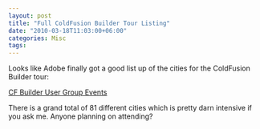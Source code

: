 ```yaml
---
layout: post
title: "Full ColdFusion Builder Tour Listing"
date: "2010-03-18T11:03:00+06:00"
categories: Misc 
tags: 
---
```


Looks like Adobe finally got a good list up of the cities for the ColdFusion Builder tour:

<a href="http://groups.adobe.com/pages/d960e49ab5">CF Builder User Group Events</a>

There is a grand total of 81 different cities which is pretty darn intensive if you ask me. Anyone planning on attending?